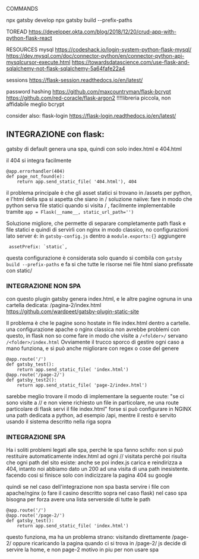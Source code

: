 COMMANDS

npx gatsby develop
npx gatsby build --prefix-paths

TOREAD
https://developer.okta.com/blog/2018/12/20/crud-app-with-python-flask-react

RESOURCES
mysql
https://codeshack.io/login-system-python-flask-mysql/
https://dev.mysql.com/doc/connector-python/en/connector-python-api-mysqlcursor-execute.html
https://towardsdatascience.com/use-flask-and-sqlalchemy-not-flask-sqlalchemy-5a64fafe22a4

sessions
https://flask-session.readthedocs.io/en/latest/

password hashing
https://github.com/maxcountryman/flask-bcrypt
https://github.com/red-coracle/flask-argon2 !!!!libreria piccola, non affidabile meglio bcrypt

consider also: flask-login
https://flask-login.readthedocs.io/en/latest/

## INTEGRAZIONE con flask:
gatsby di default genera una spa, quindi con solo index.html e 404.html

il 404 si integra facilmente

    @app.errorhandler(404)
    def page_not_found(e):
        return app.send_static_file( '404.html'), 404

il problema principale è che gli asset statici si trovano in /assets per python, e l'html della spa si aspetta che siano in /
soluzione naiive: fare in modo che python serva file statici quando si visita /<path> , facilmente implementabile tramite  ` app = Flask(__name__, static_url_path='') `

Soluzione migliore, che permette di separare completamente path flask e file statici e quindi di servirli con nginx in modo classico, no configurazioni lato server é:
in `gatsby-config.js` dentro a `module.exports:{}` aggiungere

     assetPrefix: `static`,
questa configurazione è considerata solo quando si combila con `gatsby build --prefix-paths`
e fa si che tutte le risorse nei file html siano prefissate con static/



### INTEGRAZIONE NON SPA
con questo plugin gatsby genera index.html, e le altre pagine ognuna in una cartella dedicata: /pagina-2/index.html
https://github.com/wardpeet/gatsby-plugin-static-site

Il problema è che le pagine sono hostate in file index.html dentro a cartelle.
una configurazione apache o nginx classica non avrebbe problemi con questo, in flask non so
come fare in modo che visite a `/<folder>/` servano `/<folder>/index.html`
Ovviamente il trucco sporco di gestire ogni caso a mano funziona, e si può anche migliorare con regex o cose del genere

    @app.route('/')
    def gatsby_test():
        return app.send_static_file( 'index.html')
    @app.route('/page-2/')
    def gatsby_test2():
        return app.send_static_file( 'page-2/index.html')
sarebbe meglio trovare il modo di implementare la seguente route:
"se ci sono visite a /<folder>/ e non viene richiesto un file in particolare, ne una route particolare di flask servi il file index.html"
forse si può configurare in NGINX una path dedicata a python, ad esempio /api, mentre il resto è servito usando il sistema descritto nella riga sopra

### INTEGRAZIONE SPA
Ha i soliti problemi legati alle spa, perchè le spa fanno schifo:
non si può restituire automaticamente index.html ad ogni /<pagina>/ visitata
perchè poi risulta che ogni path del sito esiste:
anche se poi index.js carica e reindirizza a 404, intanto noi abbiamo dato un 200 ad una visita di una path
inesistente. facendo cosi si finisce solo con indicizzare la pagina 404 su google

quindi se nel caso dell'integrazione non spa basta servire i file con apache/nginx (o fare il casino descritto sopra nel caso flask)
nel caso spa bisogna per forza avere una lista serverside di tutte le path

    @app.route('/')
    @app.route('/page-2/')
    def gatsby_test():
        return app.send_static_file( 'index.html')

questo funziona, ma ha un problema strano: visitando direttamente /page-2/ oppure ricaricando
la pagina quando ci si trova in /page-2/ js decide di servire la home, e non page-2
motivo in piu per non usare spa




